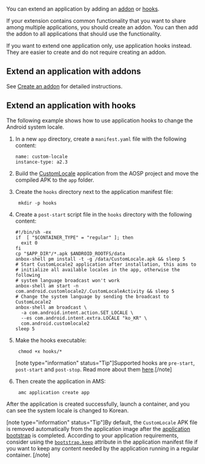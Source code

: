You can extend an application by adding an [addon](https://discourse.ubuntu.com/t/addons/25293) or [hooks](https://discourse.ubuntu.com/t/hooks/28555).

If your extension contains common functionality that you want to share among multiple applications, you should create an addon. You can then add the addon to all applications that should use the functionality.

If you want to extend one application only, use application hooks instead. They are easier to create and do not require creating an addon.

## Extend an application with addons

See [Create an addon](https://discourse.ubuntu.com/t/creating-an-addon/25284) for detailed instructions.

## Extend an application with hooks

The following example shows how to use application hooks to change the Android system locale.

1. In a new `app` directory, create a `manifest.yaml` file with the following content:

   ```
   name: custom-locale
   instance-type: a2.3
   ```

1. Build the [CustomLocale](https://android.googlesource.com/platform/development/+/master/apps/CustomLocale) application from the AOSP project and move the compiled APK to the `app` folder.

1. Create the `hooks` directory next to the application manifest file:

        mkdir -p hooks

1. Create a `post-start` script file in the `hooks` directory with the following content:

   ```
   #!/bin/sh -ex
   if  [ "$CONTAINER_TYPE" = "regular" ]; then
     exit 0
   fi
   cp "$APP_DIR"/*.apk $ANDROID_ROOTFS/data
   anbox-shell pm install -t -g /data/CustomLocale.apk && sleep 5
   # Start CustomLocale2 application after installation, this aims to
   # initialize all available locales in the app, otherwise the following
   # system language broadcast won't work
   anbox-shell am start -n com.android.customlocale2/.CustomLocaleActivity && sleep 5
   # Change the system language by sending the broadcast to CustomLocale2
   anbox-shell am broadcast \
     -a com.android.intent.action.SET_LOCALE \
     --es com.android.intent.extra.LOCALE "ko_KR" \
     com.android.customlocale2
   sleep 5
   ```

1. Make the hooks executable:

        chmod +x hooks/*

   [note type="information" status="Tip"]Supported hooks are `pre-start`, `post-start` and `post-stop`. Read more about them [here](https://discourse.ubuntu.com/t/hooks/28555).[/note]


1. Then create the application in AMS:

        amc application create app

After the application is created successfully, launch a container, and you can see the system locale is changed to Korean.

[note type="information" status="Tip"]By default, the `CustomLocale` APK file is removed automatically from the application image after the [application bootstrap](https://anbox-cloud.io/docs/exp/applications#bootstrap) is completed. According to your application requirements, consider using the [`bootstrap.keep`](https://discourse.ubuntu.com/t/application-manifest/24197#bootstrap) attribute in the application manifest file if you want to keep any content needed by the application running in a regular container. [/note]
